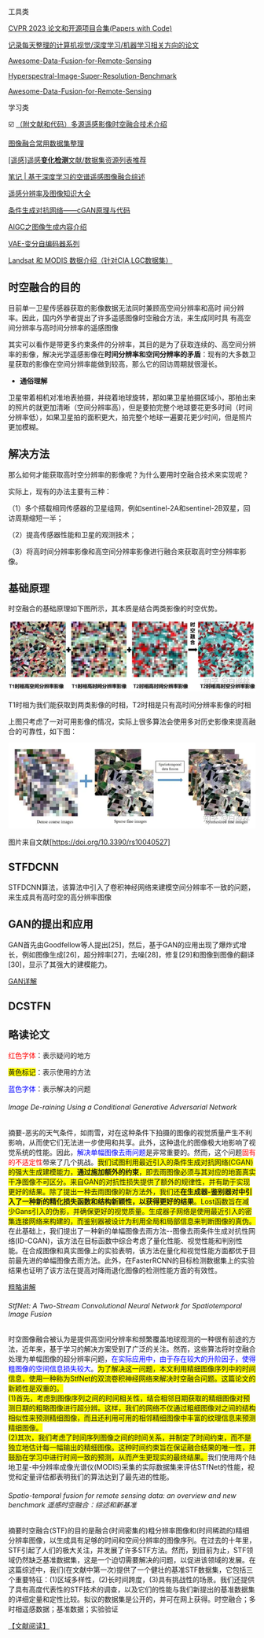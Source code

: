 工具类

[CVPR 2023 论文和开源项目合集(Papers with Code)](https://github.com/amusi/CVPR2023-Papers-with-Code)

[记录每天整理的计算机视觉/深度学习/机器学习相关方向的论文](https://github.com/amusi/daily-paper-computer-vision)

[Awesome-Data-Fusion-for-Remote-Sensing](https://github.com/px39n/Awesome-Data-Fusion-for-Remote-Sensing)

[Hyperspectral-Image-Super-Resolution-Benchmark](https://github.com/junjun-jiang/Hyperspectral-Image-Super-Resolution-Benchmark)

[Awesome-Data-Fusion-for-Remote-Sensing](https://github.com/px39n/Awesome-Data-Fusion-for-Remote-Sensing)





学习类



:ballot_box_with_check: [（附文献和代码）多源遥感影像时空融合技术介绍](https://zhuanlan.zhihu.com/p/601897889)

[图像融合常用数据集整理](https://zhuanlan.zhihu.com/p/508051065)

[[遥感]遥感**变化检测**文献/数据集资源列表推荐](https://zhuanlan.zhihu.com/p/528959742)

[笔记 | 基于深度学习的空谱遥感图像融合综述](https://zhuanlan.zhihu.com/p/569415087?utm_id=0)

[遥感分辨率及图像知识大全](https://zhuanlan.zhihu.com/p/437700025)

[条件生成对抗网络——cGAN原理与代码](https://zhuanlan.zhihu.com/p/629503280?utm_id=0)

[AIGC之图像生成内容介绍](https://zhuanlan.zhihu.com/p/629914637)

[VAE-变分自编码器系列](https://cloud.tencent.com/developer/article/2328570)



[Landsat 和 MODIS 数据介绍（针对CIA,LGC数据集）](https://zhuanlan.zhihu.com/p/415449467)





## 时空融合的目的

目前单一卫星传感器获取的影像数据无法同时兼顾高空间分辨率和高时 间分辨率。因此，国内外学者提出了许多遥感图像时空融合方法，来生成同时具 有高空间分辨率与高时间分辨率的遥感图像

其实可以看作是带更多约束条件的分辨率，其目的是为了获取连续的、高空间分辨率的影像，解决光学遥感影像在**时间分辨率和空间分辨率的矛盾**：现有的大多数卫星获取的影像在空间分辨率能做到较高，那么它的回访周期就很漫长。

- **通俗理解**

卫星带着相机对准地表拍摄，并绕着地球旋转，那如果卫星拍摄区域小，那拍出来的照片的就更加清晰（空间分辨率高），但是要拍完整个地球要花更多时间（时间分辨率低），如果卫星拍的面积更大，拍完整个地球一遍要花更少时间，但是照片更加模糊。



## 解决方法

那么如何才能获取高时空分辨率的影像呢？为什么要用时空融合技术来实现呢？

实际上，现有的办法主要有三种：

（1）多个搭载相同传感器的卫星组网，例如sentinel-2A和sentinel-2B双星，回访周期缩短一半；

（2）提高传感器性能和卫星的观测技术；

（3）将高时间分辨率影像和高空间分辨率影像进行融合来获取高时空分辨率影像。



## 基础原理

时空融合的基础原理如下图所示，其本质是结合两类影像的时空优势。

![img](image/资料收集/v2-60ca33f0bdcdfbd3fa76fb72ea5fc08d_720w.webp)

T1时相为我们能获取到两类影像的时相，T2时相是只有高时间分辨率影像的时相

上图只考虑了一对可用影像的情况，实际上很多算法会使用多对历史影像来提高融合的可靠性，如下图：

![img](image/资料收集/v2-8150de4ce4e2b14376d90c0015b6d602_720w.webp)

图片来自文献[https://doi.org/10.3390/rs10040527]



## STFDCNN

STFDCNN算法，该算法中引入了卷积神经网络来建模空间分辨率不一致的问题，来生成具有高时空的高分辨率图像







## GAN的提出和应用

GAN首先由Goodfellow等人提出[25]，然后，基于GAN的应用出现了爆炸式增长，例如图像生成[26]，超分辨率[27]，去噪[28]，修复[29]和图像到图像的翻译[30]，显示了其强大的建模能力。

[GAN详解](https://zhuanlan.zhihu.com/p/408766083)





## DCSTFN





## 略读论文

<span style='color:red'>红色字体</span>：表示疑问的地方

<span style="background-color: yellow;">黄色标记</span>：表示使用的方法

<span style=color:blue>蓝色字体</span>：表示解决的问题

###### Image De-raining Using a Conditional Generative Adversarial Network

摘要-恶劣的天气条件，如雨雪，对在这种条件下拍摄的图像的视觉质量产生不利影响，从而使它们无法进一步使用和共享。此外，这种退化的图像极大地影响了视觉系统的性能。因此，<span style=color:blue>解决单幅图像去雨问题</span>是非常重要的。然而，这个问题<span style='color:red'>固有的不适定性</span>带来了几个挑战。<span style="background-color: yellow;">我们试图利用最近引入的条件生成对抗网络(CGAN)的强大生成建模能力，**通过施加额外的约束**，即去雨图像必须与其对应的地面真实干净图像不可区分。来自GAN的对抗性损失提供了额外的规律性，并有助于实现更好的结果。除了提出一种去雨图像的新方法外，我们还**在生成器-鉴别器对中引入了一种新的精化损失函数和结构新颖性，以获得更好的结果**。Lost函数旨在减少Gans引入的伪影，并确保更好的视觉质量。生成器子网络是使用最近引入的密集连接网络来构建的，而鉴别器被设计为利用全局和局部信息来判断图像的真伪。</span>在此基础上，我们提出了一种新的单幅图像去雨方法--图像去雨条件生成对抗性网络(ID-CGAN)，该方法在目标函数中综合考虑了量化性能、视觉性能和判别性能。在合成图像和真实图像上的实验表明，该方法在量化和视觉性能方面都优于目前最先进的单幅图像去雨方法。此外，在FasterRCNN的目标检测数据集上的实验结果也证明了该方法在提高对降雨退化图像的检测性能方面的有效性。

[粗略讲解](https://blog.csdn.net/mmdbhs/article/details/122170935)





###### StfNet: A Two-Stream Convolutional Neural Network for Spatiotemporal Image Fusion

时空图像融合被认为是提供高空间分辨率和频繁覆盖地球观测的一种很有前途的方法，近年来，基于学习的解决方案受到了广泛的关注。然而，这些算法将时空融合处理为单幅图像的超分辨率问题，<span style=color:blue>在实际应用中，由于存在较大的升阶因子，使得粗图像的空间信息损失较大</span>。<span style="background-color: yellow;">为了解决这一问题，本文利用精细图像序列中的时间信息，使用一种称为StfNet的双流卷积神经网络来解决时空融合问题。这篇论文的新颖性是双重的。<br>(1)首先，考虑到图像序列之间的时间相关性，结合相邻日期获取的精细图像对预测日期的粗略图像进行超分辨。这样，我们的网络不仅通过粗细图像对之间的结构相似性来预测精细图像，而且还利用可用的相邻精细图像中丰富的纹理信息来预测精细图像。<br>(2)其次，我们考虑了时间序列图像之间的时间关系，并制定了时间约束，而不是独立地估计每一幅输出的精细图像。这种时间约束旨在保证融合结果的唯一性，并鼓励在学习中进行时间一致的预测，从而产生更现实的最终结果。</span>我们使用两个陆地卫星-中分辨率成像光谱仪(MODIS)采集的实际数据集来评估STfNet的性能，视觉和定量评估都表明我们的算法达到了最先进的性能。



###### Spatio-temporal fusion for remote sensing data: an overview and new benchmark 遥感时空融合：综述和新基准

摘要时空融合(STF)的目的是融合(时间密集的)粗分辨率图像和(时间稀疏的)精细分辨率图像，以生成具有足够的时间和空间分辨率的图像序列。在过去的十年里，STF引起了人们的极大关注，并发展了许多STF方法。然而，到目前为止，STF领域仍然缺乏基准数据集，这是一个迫切需要解决的问题，以促进该领域的发展。在这篇综述中，我们(在文献中第一次)提供了一个健壮的基准STF数据集，它包括三个重要特征：(1)区域多样性，(2)长时间跨度，(3)具有挑战性的场景。我们还提供了具有高度代表性的STF技术的调查，以及它们的性能与我们新提出的基准数据集的详细定量和定性比较。拟议的数据集是公开的，并可在网上获得。时空融合；多时相遥感数据；基准数据；实验验证

[【文献阅读】](https://zhuanlan.zhihu.com/p/471885193)
